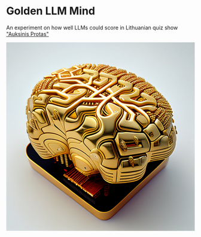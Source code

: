 # Golden LLM Mind

An experiment on how well LLMs could score in Lithuanian quiz show ["Auksinis Protas"](https://www.lrt.lt/mediateka/video/auksinis-protas)

![Golden LLM Mind](./golden-mind.jpg)

